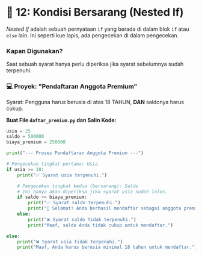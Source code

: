 # 🍰 12: Kondisi Bersarang (Nested If)

_Nested If_ adalah sebuah pernyataan `if` yang berada di dalam blok `if` atau `else` lain. Ini seperti kue lapis, ada pengecekan di dalam pengecekan.

### Kapan Digunakan?

Saat sebuah syarat hanya perlu diperiksa jika syarat sebelumnya sudah terpenuhi.

### 💻 Proyek: "Pendaftaran Anggota Premium"

Syarat: Pengguna harus berusia di atas 18 TAHUN, **DAN** saldonya harus cukup.

**Buat File `daftar_premium.py` dan Salin Kode:**

```python
usia = 25
saldo = 500000
biaya_premium = 250000

print("--- Proses Pendaftaran Anggota Premium ---")

# Pengecekan tingkat pertama: Usia
if usia >= 18:
    print("✅ Syarat usia terpenuhi.")

    # Pengecekan tingkat kedua (bersarang): Saldo
    # Ini hanya akan diperiksa jika syarat usia sudah lolos.
    if saldo >= biaya_premium:
        print("✅ Syarat saldo terpenuhi.")
        print("🎉 Selamat! Anda berhasil mendaftar sebagai anggota premium.")
    else:
        print("❌ Syarat saldo tidak terpenuhi.")
        print("Maaf, saldo Anda tidak cukup untuk mendaftar.")

else:
    print("❌ Syarat usia tidak terpenuhi.")
    print("Maaf, Anda harus berusia minimal 18 tahun untuk mendaftar.")
```
